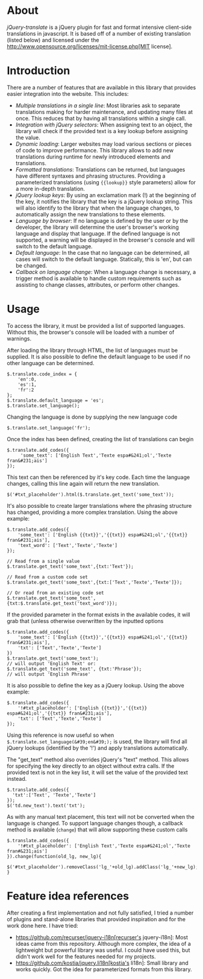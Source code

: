 # About

_jQuery-translate_ is a jQuery plugin for fast and format intensive client-side translations in javascript. It is based off of a number of existing translation (listed below) and licensed under the http://www.opensource.org/licenses/mit-license.php[MIT license].

# Introduction

There are a number of features that are available in this library that provides easier integration into the website. This includes:

- *Multiple translations in a single line*: Most libraries ask to separate translations making for harder maintenance, and updating many files at once. This reduces that by having all translations within a single call.
- *Integration with jQuery selectors*: When assigning text to an object, the library will check if the provided text is a key lookup before assigning the value.
- *Dynamic loading*: Larger websites may load various sections or pieces of code to improve performance. This library allows to add new translations during runtime for newly introduced elements and translations.
- *Formatted translations*: Translations can be returned, but languages have different syntaxes and phrasing structures. Providing a parameterized translations (using `{{lookup}}` style parameters) allow for a more in-depth translation.
- *jQuery lookup keys*: By using an exclamation mark (!) at the beginning of the key, it notifies the library that the key is a jQuery lookup string. This will also identify to the library that when the language changes, to automatically assign the new translations to these elements.
- *Language by browser*: If no language is defined by the user or by the developer, the library will determine the user's browser's working language and display that language. If the defined language is not supported, a warning will be displayed in the browser's console and will switch to the default language.
- *Default language*: In the case that no language can be determined, all cases will switch to the default language. Statically, this is 'en', but can be changed.
- *Callback on language change*: When a language change is necessary, a trigger method is available to handle custom requirements such as assisting to change classes, attributes, or perform other changes.

# Usage

To access the library, it must be provided a list of supported languages. Without this, the browser's console will be loaded with a number of warnings.

After loading the library through HTML, the list of languages must be supplied. It is also possible to define the default language to be used if no other language can be determined.

    $.translate.code_index = {
        'en':0,
        'es':1,
        'fr':2
    };
    $.translate.default_language = 'es';
    $.translate.set_language();

Changing the language is done by supplying the new language code

    $.translate.set_language('fr');

Once the index has been defined, creating the list of translations can begin

    $.translate.add_codes({
         'some_text': ['English Text','Texte espa#&241;ol','Texte fran&#231;ais']
    });

This text can then be referenced by it's key code. Each time the language changes, calling this line again will return the new translation.

    $('#txt_placeholder').html($.translate.get_text('some_text'));

It's also possible to create larger translations where the phrasing structure has changed, providing a more complex translation. Using the above example:

    $.translate.add_codes({
        'some_text': ['English {{txt}}','{{txt}} espa#&241;ol','{{txt}} fran&#231;ais'],
        'text_word': ['Text','Texte','Texte']
    });

    // Read from a single value
    $.translate.get_text('some_text',{txt:'Text'});

    // Read from a custom code set
    $.translate.get_text('some_text',{txt:['Text','Texte','Texte']});

    // Or read from an existing code set
    $.translate.get_text('some_text',{txt:$.translate.get_text('text_word')});

If the provided parameter in the format exists in the available codes, it will grab that (unless otherwise overwritten by the inputted options

    $.translate.add_codes({
        'some_text': ['English {{txt}}','{{txt}} espa#&241;ol','{{txt}} fran&#231;ais'],
        'txt': ['Text','Texte','Texte']
    })
    $.translate.get_text('some_text');
    // will output 'English Text' or:
    $.translate.get_text('some_text', {txt:'Phrase'});
    // will output 'English Phrase'

It is also possible to define the key as a jQuery lookup. Using the above example:

    $.translate.add_codes({
        '!#txt_placeholder': ['English {{txt}}','{{txt}} espa#&241;ol','{{txt}} fran&#231;ais'],
        'txt': ['Text','Texte','Texte']
    });

Using this reference is now useful so when `$.translate.set_language(&#39;en&#39;);` is used, the library will find all jQuery lookups (identified by the '!') and apply translations automatically.

The "get_text" method also overrides jQuery's "text" method. This allows for specifying the key directly to an object without extra calls. If the provided text is not in the key list, it will set the value of the provided text instead.

    $.translate.add_codes({
      'txt':['Text', 'Texte','Texte']
    });
    $('td.new_text').text('txt');

As with any manual text placement, this text will not be converted when the language is changed. To support language changes though, a callback method is available (`change`) that will allow supporting these custom calls

    $.translate.add_codes({
        '!#txt_placeholder': ['English Text','Texte espa#&241;ol','Texte fran#&231;ais']
    }).change(function(old_lg, new_lg){
        $('#txt_placeholder').removeClass('lg_'+old_lg).addClass('lg_'+new_lg);
    }

# Feature idea references

After creating a first implementation and not fully satisfied, I tried a number of plugins and stand-alone libraries that provided inspiration and for the work done here. I have tried:

* https://github.com/recurser/jquery-i18n[recurser's jquery-i18n]: Most ideas came from this repository. Although more complex, the idea of a lightweight but powerful library was useful. I could have used this, but didn't work well for the features needed for my projects.
* https://github.com/kostia/jquery.li18n[kostia's li18n]: Small library and works quickly. Got the idea for parameterized formats from this library.